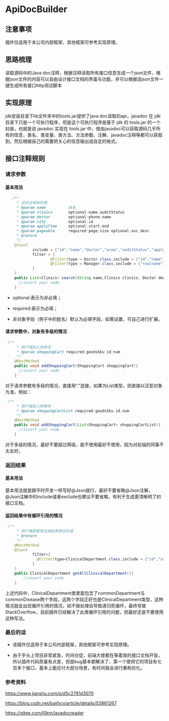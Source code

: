 # ApiDocBuilder

## 注意事项
插件仅适用于本公司内部框架，其他框架可参考实现原理。

## 思路梳理
 读取源码中的Java doc注释，根据注释读取所有接口信息生成一个json文件，根据json文件的内容可以自由设计接口文档的界面与功能，并可以根据该json文件一键生成所有接口http测试脚本
 
## 实现原理
jdk安装目录下lib文件夹中的tools.jar提供了java doc读取的api，javadoc 在 jdk 目录下只是一个可执行程序，但是这个可执行程序是基于 jdk 的 tools.jar 的一个封装，也就是说 javadoc 实现在 tools.jar 中，借由javadoc可以获取源码几乎所有的信息，类名、类变量、类方法、方法参数、注解、javadoc注释等都可以获取到，然后根据自己的需要把关心的信息输出成自定的格式。

## 接口注释规则

### 请求参数


#### 基本用法
```Java
   /**
     * 总后台审核列表
     * @param name          姓名
     * @param clinics       optional:name,auditStatus
     * @param doctor        optional:phone,name
     * @param city          optional:id
     * @param applyTime     optional:start,end
     * @param pageable      required:page,size optional:asc,desc
     * @return
     */
    @Json(
            include = {"id","name","doctor","area","auditStatus","applyTime","manager","auditTime"},
            filter = {
                    @Filter(type = Doctor.class,include = {"id","name","phone"}),
                    @Filter(type = Manager.class,include = {"realname"})
            }
    )
    public List<Clinics> search(String name,Clinics clinics, Doctor doctor,City city, Between<LocalDateTime> applyTime, Pageable pageable) {
      //insert your code
    }
```
* optional:表示为非必填；
- required:表示为必填；
* 非对象字段（例子中的姓名）默认为必填字段，如需设置，可自己进行扩展。

#### 请求参数中，对象有多级的情况
```Java
 /**
     * 用户端加入购物车
     * @param shoppingCart required:goodsSku.id,num
     */
    @RestMethod
    public void addShoppingCart(ShoppingCart shoppingCart){
      //insert your code
    }
```

对于请求参数有多级的情况，直接用“.”连接，如果为List类型，则直接以泛型对象为准，例如：

```Java
 /**
     * 用户端加入购物车
     * @param shoppingCartList required:goodsSku.id,num
     */
    @RestMethod
    public void addShoppingCart(List<ShoppingCart> shoppingCartList){
      //insert your code
    }
```
对于多级的情况，最好不要超过两级，能不使用最好不使用，因为对前端的同事不太友好。

### 返回结果

#### 基本用法

基本用法就是跟平时开发一样写好@Json就行，最好不要省略@Json注解，@Json注解中的include或者exclude也建议不要省略，有利于生成更清晰明了的接口文档。

#### 返回结果中有循环引用的情况
```Java
 /**
     * 用户端获取常见病症和常见科室
     * @return
     */
    @RestMethod
    @Json(
            filter={
              @Filter(type=ClinicalDepartment.class,include = {"id","name","image","commonDepartment","commonDisease","detail"})
            }
    )
    public ClinicalDepartment getAllClinicalDepartment(){
        //insert your code
    }
```
上述代码中，ClinicalDepartment类里面包含了commonDepartment与commonDisease两个字段，这两个字段正好也是ClinicalDepartment类型，这种情况就会出现循环引用的情况，如不做处理会导致递归死循环，最终导致StackOverflow，目前插件已经解决了此类循环引用的问题，但最好还是不要使用这种写法。

### 最后的话

* 该插件仅适用于本公司内部框架，其他框架可参考实现原理。
- 由于手头上项目非常紧急，时间仓促，前端大佬都在等着我的接口文档开饭，所以插件代码质量有点差，但是bug基本都解决了，第一个使用它的项目有七百多个接口，基本上能应付大部分场景，有时间我会进行重构优化。

### 参考资料

https://www.jianshu.com/p/d5c2781d3070

https://blog.csdn.net/baiihcy/article/details/53861267

https://gitee.com/l0km/javadocreader


